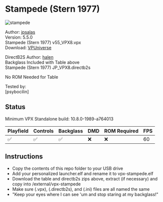 # Stampede (Stern 1977)

![stampede](https://github.com/user-attachments/assets/dc3ea6cd-d1a9-45b1-8d5c-560f9b09f45b)

Author: [jpsalas](https://www.vpforums.org/index.php?showuser=277)  
Version: 5.5.0  
Stampede (Stern 1977) v55_VPX8.vpx  
Download: [VPUniverse](https://www.vpforums.org/index.php?app=downloads&showfile=17797#)

DirectB2S
Author: [halen](https://www.vpforums.org/index.php?showuser=74)  
Backglass Included with Table above  
Stampede (Stern 1977) JP_VPX8.directb2s

No ROM Needed for Table
  
Tested by:  
[psybocilin]

## Status 

Minimum VPX Standalone build: 10.8.0-1989-a764013

| Playfield | Controls | Backglass | DMD | ROM Required | FPS | 
|-----------|----------|-----------|-----|--------------|-----|
| :white_check_mark: | :white_check_mark: | :white_check_mark: | :x: | :x: | 60 |

## Instructions

- Copy the contents of this repo folder to your USB drive
- Add your personalized launcher.elf and rename it to vpx-stampede.elf
- Download the table and directb2s zips above, extract (if necessary) and copy into /external/vpx-stampede
- Make sure (.vpx), (.directb2s), and (.ini) files are all named the same
- "Keep your eyes where I can see 'um and stop staring at my backglass!"